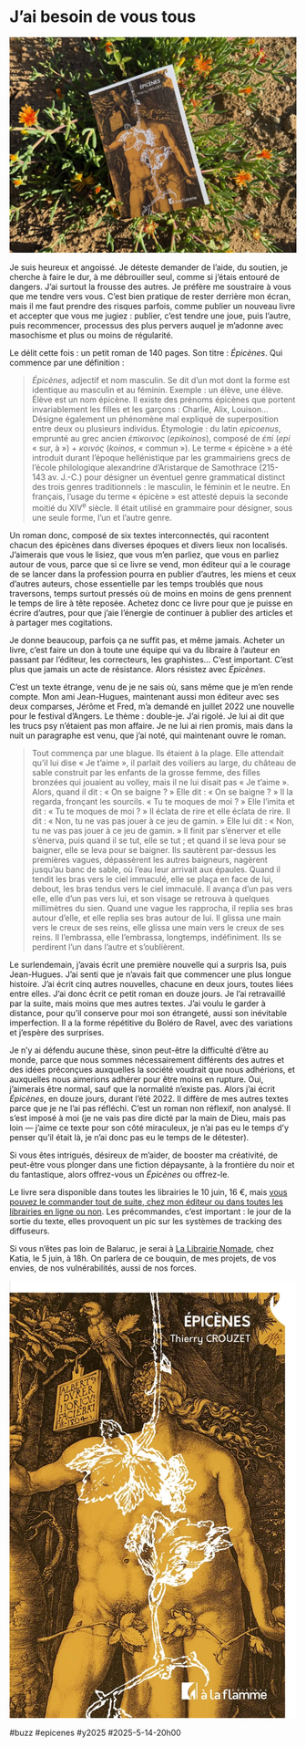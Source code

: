 # J’ai besoin de vous tous

![Épicènes](_i/2025-05-14-184720.webp)

Je suis heureux et angoissé. Je déteste demander de l’aide, du soutien, je cherche à faire le dur, à me débrouiller seul, comme si j’étais entouré de dangers. J’ai surtout la frousse des autres. Je préfère me soustraire à vous que me tendre vers vous. C’est bien pratique de rester derrière mon écran, mais il me faut prendre des risques parfois, comme publier un nouveau livre et accepter que vous me jugiez : publier, c’est tendre une joue, puis l’autre, puis recommencer, processus des plus pervers auquel je m’adonne avec masochisme et plus ou moins de régularité.

Le délit cette fois : un petit roman de 140 pages. Son titre : *Épicènes*. Qui commence par une définition :

> *Épicènes*, adjectif et nom masculin. Se dit d’un mot dont la forme est identique au masculin et au féminin. Exemple : un élève, une élève. Élève est un nom épicène. Il existe des prénoms épicènes que portent invariablement les filles et les garçons : Charlie, Alix, Louison… Désigne également un phénomène mal expliqué de superposition entre deux ou plusieurs individus. Étymologie : du latin *epicoenus*, emprunté au grec ancien *ἐπίκοινος* (*epikoinos*), composé de *ἐπί* (*epi* « sur, à ») + *κοινός* (*koinos*, « commun »). Le terme « épicène » a été introduit durant l’époque hellénistique par les grammairiens grecs de l’école philologique alexandrine d’Aristarque de Samothrace (215-143 av. J.-C.) pour désigner un éventuel genre grammatical distinct des trois genres traditionnels : le masculin, le féminin et le neutre. En français, l’usage du terme « épicène » est attesté depuis la seconde moitié du XIV<sup>e</sup> siècle. Il était utilisé en grammaire pour désigner, sous une seule forme, l’un et l’autre genre.

Un roman donc, composé de six textes interconnectés, qui racontent chacun des épicènes dans diverses époques et divers lieux non localisés. J’aimerais que vous le lisiez, que vous m’en parliez, que vous en parliez autour de vous, parce que si ce livre se vend, mon éditeur qui a le courage de se lancer dans la profession pourra en publier d’autres, les miens et ceux d’autres auteurs, chose essentielle par les temps troublés que nous traversons, temps surtout pressés où de moins en moins de gens prennent le temps de lire à tête reposée. Achetez donc ce livre pour que je puisse en écrire d’autres, pour que j’aie l’énergie de continuer à publier des articles et à partager mes cogitations.

Je donne beaucoup, parfois ça ne suffit pas, et même jamais. Acheter un livre, c’est faire un don à toute une équipe qui va du libraire à l’auteur en passant par l’éditeur, les correcteurs, les graphistes… C’est important. C’est plus que jamais un acte de résistance. Alors résistez avec *Épicènes*.

C’est un texte étrange, venu de je ne sais où, sans même que je m’en rende compte. Mon ami Jean-Hugues, maintenant aussi mon éditeur avec ses deux comparses, Jérôme et Fred, m’a demandé en juillet 2022 une nouvelle pour le festival d’Angers. Le thème : double-je. J’ai rigolé. Je lui ai dit que les trucs psy n’étaient pas mon affaire. Je ne lui ai rien promis, mais dans la nuit un paragraphe est venu, que j’ai noté, qui maintenant ouvre le roman.

>Tout commença par une blague.
>Ils étaient à la plage. Elle attendait qu’il lui dise « Je t’aime », il parlait des voiliers au large, du château de sable construit par les enfants de la grosse femme, des filles bronzées qui jouaient au volley, mais il ne lui disait pas « Je t’aime ». Alors, quand il dit : « On se baigne ? » Elle dit : « On se baigne ? »
>Il la regarda, fronçant les sourcils. « Tu te moques de moi ? » Elle l’imita et dit : « Tu te moques de moi ? » Il éclata de rire et elle éclata de rire. Il dit : « Non, tu ne vas pas jouer à ce jeu de gamin. » Elle lui dit : « Non, tu ne vas pas jouer à ce jeu de gamin. » Il finit par s’énerver et elle s’énerva, puis quand il se tut, elle se tut ; et quand il se leva pour se baigner, elle se leva pour se baigner.
>Ils sautèrent par-dessus les premières vagues, dépassèrent les autres baigneurs, nagèrent jusqu’au banc de sable, où l’eau leur arrivait aux épaules. Quand il tendit les bras vers le ciel immaculé, elle se plaça en face de lui, debout, les bras tendus vers le ciel immaculé. Il avança d’un pas vers elle, elle d’un pas vers lui, et son visage se retrouva à quelques millimètres du sien. Quand une vague les rapprocha, il replia ses bras autour d’elle, et elle replia ses bras autour de lui. Il glissa une main vers le creux de ses reins, elle glissa une main vers le creux de ses reins. Il l’embrassa, elle l’embrassa, longtemps, indéfiniment. Ils se perdirent l’un dans l’autre et s’oublièrent.

Le surlendemain, j’avais écrit une première nouvelle qui a surpris Isa, puis Jean-Hugues. J’ai senti que je n’avais fait que commencer une plus longue histoire. J’ai écrit cinq autres nouvelles, chacune en deux jours, toutes liées entre elles. J’ai donc écrit ce petit roman en douze jours. Je l’ai retravaillé par la suite, mais moins que mes autres textes. J’ai voulu le garder à distance, pour qu’il conserve pour moi son étrangeté, aussi son inévitable imperfection. Il a la forme répétitive du Boléro de Ravel, avec des variations et j’espère des surprises.

Je n’y ai défendu aucune thèse, sinon peut-être la difficulté d’être au monde, parce que nous sommes nécessairement différents des autres et des idées préconçues auxquelles la société voudrait que nous adhérions, et auxquelles nous aimerions adhérer pour être moins en rupture. Oui, j’aimerais être normal, sauf que la normalité n’existe pas. Alors j’ai écrit *Épicènes*, en douze jours, durant l’été 2022. Il diffère de mes autres textes parce que je ne l’ai pas réfléchi. C’est un roman non réflexif, non analysé. Il s’est imposé à moi (je ne vais pas dire dicté par la main de Dieu, mais pas loin — j’aime ce texte pour son côté miraculeux, je n’ai pas eu le temps d’y penser qu’il était là, je n’ai donc pas eu le temps de le détester).

Si vous êtes intrigués, désireux de m’aider, de booster ma créativité, de peut-être vous plonger dans une fiction dépaysante, à la frontière du noir et du fantastique, alors offrez-vous un *Épicènes* ou offrez-le.

Le livre sera disponible dans toutes les librairies le 10 juin, 16 €, mais [vous pouvez le commander tout de suite, chez mon éditeur ou dans toutes les librairies en ligne ou non](../../books/epicenes.md). Les précommandes, c’est important : le jour de la sortie du texte, elles provoquent un pic sur les systèmes de tracking des diffuseurs.

Si vous n’êtes pas loin de Balaruc, je serai à [La Librairie Nomade](https://www.facebook.com/p/La-librairie-nomade-100067427163808/), chez Katia, le 5 juin, à 18h. On parlera de ce bouquin, de mes projets, de vos envies, de nos vulnérabilités, aussi de nos forces.

![Épicènes](_i/Epicenes-cover.webp)

#buzz #epicenes #y2025 #2025-5-14-20h00
